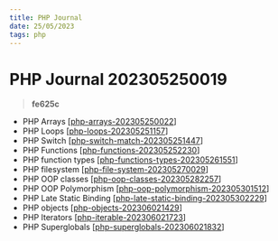 ```yaml
---
title: PHP Journal
date: 25/05/2023
tags: php
---
```


# **PHP Journal** 202305250019 
> **fe625c**

  
- PHP Arrays [[php-arrays-202305250022]]
- PHP Loops [[php-loops-202305251157]]
- PHP Switch [[php-switch-match-202305251447]]
- PHP Functions [[php-functions-202305252230]]
- PHP function types [[php-functions-types-202305261551]]
- PHP filesystem [[php-file-system-202305270029]]
- PHP OOP classes [[php-oop-classes-202305282257]]
- PHP OOP Polymorphism [[php-oop-polymorphism-202305301512]]
- PHP Late Static Binding [[php-late-static-binding-202305302229]]
- PHP objects [[php-objects-202306021429]]
- PHP Iterators [[php-iterable-202306021723]]
- PHP Superglobals [[php-superglobals-202306021832]]


[//begin]: # "Autogenerated link references for markdown compatibility"
[php-arrays-202305250022]: php-arrays-202305250022 "php-arrays"
[php-loops-202305251157]: php-loops-202305251157 "php-loops"
[php-switch-match-202305251447]: php-switch-match-202305251447 "php-switch-match"
[php-functions-202305252230]: php-functions-202305252230 "php-functions"
[php-functions-types-202305261551]: php-functions-types-202305261551 "php-functions-types"
[php-file-system-202305270029]: php-file-system-202305270029 "php-file-system"
[php-oop-classes-202305282257]: php-oop-classes-202305282257 "php-oop-classes"
[php-oop-polymorphism-202305301512]: php-oop-polymorphism-202305301512 "php-oop-polymorphism"
[php-late-static-binding-202305302229]: php-late-static-binding-202305302229 "php-late-static-binding"
[php-objects-202306021429]: php-objects-202306021429 "php-objects"
[php-iterable-202306021723]: php-iterable-202306021723 "php-iterable"
[php-superglobals-202306021832]: php-superglobals-202306021832 "php-superglobals"
[//end]: # "Autogenerated link references"
